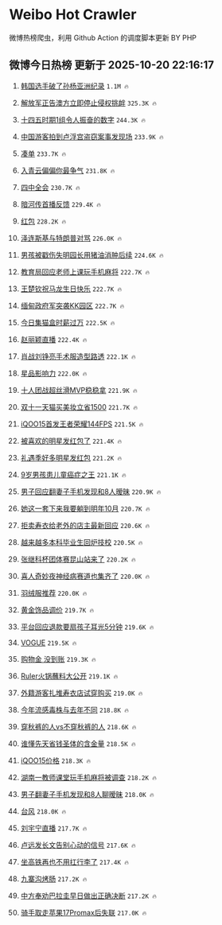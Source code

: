# Weibo Hot Crawler 



微博热榜爬虫，利用 Github Action 的调度脚本更新 BY PHP 


## 微博今日热榜 更新于 2025-10-20 22:16:17 
1. [韩国选手破了孙杨亚洲纪录](https://s.weibo.com/weibo?q=%E9%9F%A9%E5%9B%BD%E9%80%89%E6%89%8B%E7%A0%B4%E4%BA%86%E5%AD%99%E6%9D%A8%E4%BA%9A%E6%B4%B2%E7%BA%AA%E5%BD%95&t=31&band_rank=1&Refer=top) `1.1M 🔥` 

1. [解放军正告澳方立即停止侵权挑衅](https://s.weibo.com/weibo?q=%23%E8%A7%A3%E6%94%BE%E5%86%9B%E6%AD%A3%E5%91%8A%E6%BE%B3%E6%96%B9%E7%AB%8B%E5%8D%B3%E5%81%9C%E6%AD%A2%E4%BE%B5%E6%9D%83%E6%8C%91%E8%A1%85%23&t=31&band_rank=2&Refer=top) `325.3K 🔥` 

1. [十四五时期1组令人振奋的数字](https://s.weibo.com/weibo?q=%23%E5%8D%81%E5%9B%9B%E4%BA%94%E6%97%B6%E6%9C%9F1%E7%BB%84%E4%BB%A4%E4%BA%BA%E6%8C%AF%E5%A5%8B%E7%9A%84%E6%95%B0%E5%AD%97%23&t=31&band_rank=3&Refer=top) `244.3K 🔥` 

1. [中国游客拍到卢浮宫盗窃案事发现场](https://s.weibo.com/weibo?q=%23%E4%B8%AD%E5%9B%BD%E6%B8%B8%E5%AE%A2%E6%8B%8D%E5%88%B0%E5%8D%A2%E6%B5%AE%E5%AE%AB%E7%9B%97%E7%AA%83%E6%A1%88%E4%BA%8B%E5%8F%91%E7%8E%B0%E5%9C%BA%23&t=31&band_rank=4&Refer=top) `233.9K 🔥` 

1. [凑单](https://s.weibo.com/weibo?q=%E5%87%91%E5%8D%95&t=31&band_rank=5&Refer=top) `233.7K 🔥` 

1. [入青云偏偏你最争气](https://s.weibo.com/weibo?q=%E5%85%A5%E9%9D%92%E4%BA%91%E5%81%8F%E5%81%8F%E4%BD%A0%E6%9C%80%E4%BA%89%E6%B0%94&t=31&band_rank=6&Refer=top) `231.8K 🔥` 

1. [四中全会](https://s.weibo.com/weibo?q=%23%E5%9B%9B%E4%B8%AD%E5%85%A8%E4%BC%9A%23&t=31&band_rank=7&Refer=top) `230.7K 🔥` 

1. [暗河传首播反馈](https://s.weibo.com/weibo?q=%23%E6%9A%97%E6%B2%B3%E4%BC%A0%E9%A6%96%E6%92%AD%E5%8F%8D%E9%A6%88%23&t=31&band_rank=8&Refer=top) `229.4K 🔥` 

1. [红包](https://s.weibo.com/weibo?q=%E7%BA%A2%E5%8C%85&t=31&band_rank=9&Refer=top) `228.2K 🔥` 

1. [泽连斯基与特朗普对骂](https://s.weibo.com/weibo?q=%23%E6%B3%BD%E8%BF%9E%E6%96%AF%E5%9F%BA%E4%B8%8E%E7%89%B9%E6%9C%97%E6%99%AE%E5%AF%B9%E9%AA%82%23&t=31&band_rank=10&Refer=top) `226.0K 🔥` 

1. [男孩被戳伤失明园长用猪油消肿后续](https://s.weibo.com/weibo?q=%23%E7%94%B7%E5%AD%A9%E8%A2%AB%E6%88%B3%E4%BC%A4%E5%A4%B1%E6%98%8E%E5%9B%AD%E9%95%BF%E7%94%A8%E7%8C%AA%E6%B2%B9%E6%B6%88%E8%82%BF%E5%90%8E%E7%BB%AD%23&t=31&band_rank=11&Refer=top) `224.6K 🔥` 

1. [教育局回应老师上课玩手机麻将](https://s.weibo.com/weibo?q=%23%E6%95%99%E8%82%B2%E5%B1%80%E5%9B%9E%E5%BA%94%E8%80%81%E5%B8%88%E4%B8%8A%E8%AF%BE%E7%8E%A9%E6%89%8B%E6%9C%BA%E9%BA%BB%E5%B0%86%23&t=31&band_rank=12&Refer=top) `222.7K 🔥` 

1. [王楚钦祝马龙生日快乐](https://s.weibo.com/weibo?q=%23%E7%8E%8B%E6%A5%9A%E9%92%A6%E7%A5%9D%E9%A9%AC%E9%BE%99%E7%94%9F%E6%97%A5%E5%BF%AB%E4%B9%90%23&t=31&band_rank=13&Refer=top) `222.7K 🔥` 

1. [缅甸政府军突袭KK园区](https://s.weibo.com/weibo?q=%23%E7%BC%85%E7%94%B8%E6%94%BF%E5%BA%9C%E5%86%9B%E7%AA%81%E8%A2%ADKK%E5%9B%AD%E5%8C%BA%23&t=31&band_rank=14&Refer=top) `222.7K 🔥` 

1. [今日集猫盒时薪过万](https://s.weibo.com/weibo?q=%23%E4%BB%8A%E6%97%A5%E9%9B%86%E7%8C%AB%E7%9B%92%E6%97%B6%E8%96%AA%E8%BF%87%E4%B8%87%23&t=31&band_rank=15&Refer=top) `222.5K 🔥` 

1. [赵丽颖直播](https://s.weibo.com/weibo?q=%E8%B5%B5%E4%B8%BD%E9%A2%96%E7%9B%B4%E6%92%AD&t=31&band_rank=16&Refer=top) `222.4K 🔥` 

1. [肖战刘铮亮手术服造型路透](https://s.weibo.com/weibo?q=%23%E8%82%96%E6%88%98%E5%88%98%E9%93%AE%E4%BA%AE%E6%89%8B%E6%9C%AF%E6%9C%8D%E9%80%A0%E5%9E%8B%E8%B7%AF%E9%80%8F%23&t=31&band_rank=17&Refer=top) `222.1K 🔥` 

1. [星品影响力](https://s.weibo.com/weibo?q=%E6%98%9F%E5%93%81%E5%BD%B1%E5%93%8D%E5%8A%9B&t=31&band_rank=18&Refer=top) `222.0K 🔥` 

1. [十人团战超丝滑MVP稳稳拿](https://s.weibo.com/weibo?q=%23%E5%8D%81%E4%BA%BA%E5%9B%A2%E6%88%98%E8%B6%85%E4%B8%9D%E6%BB%91MVP%E7%A8%B3%E7%A8%B3%E6%8B%BF%23&t=31&band_rank=19&Refer=top) `221.9K 🔥` 

1. [双十一天猫买美妆立省1500](https://s.weibo.com/weibo?q=%23%E5%8F%8C%E5%8D%81%E4%B8%80%E5%A4%A9%E7%8C%AB%E4%B9%B0%E7%BE%8E%E5%A6%86%E7%AB%8B%E7%9C%811500%23&t=31&band_rank=20&Refer=top) `221.7K 🔥` 

1. [iQOO15首发王者荣耀144FPS](https://s.weibo.com/weibo?q=%23iQOO15%E9%A6%96%E5%8F%91%E7%8E%8B%E8%80%85%E8%8D%A3%E8%80%80144FPS%23&t=31&band_rank=21&Refer=top) `221.5K 🔥` 

1. [被喜欢的明星发红包了](https://s.weibo.com/weibo?q=%23%E8%A2%AB%E5%96%9C%E6%AC%A2%E7%9A%84%E6%98%8E%E6%98%9F%E5%8F%91%E7%BA%A2%E5%8C%85%E4%BA%86%23&t=31&band_rank=22&Refer=top) `221.4K 🔥` 

1. [礼遇季好多明星发红包](https://s.weibo.com/weibo?q=%23%E7%A4%BC%E9%81%87%E5%AD%A3%E5%A5%BD%E5%A4%9A%E6%98%8E%E6%98%9F%E5%8F%91%E7%BA%A2%E5%8C%85%23&t=31&band_rank=23&Refer=top) `221.2K 🔥` 

1. [9岁男孩患儿童癌症之王](https://s.weibo.com/weibo?q=%239%E5%B2%81%E7%94%B7%E5%AD%A9%E6%82%A3%E5%84%BF%E7%AB%A5%E7%99%8C%E7%97%87%E4%B9%8B%E7%8E%8B%23&t=31&band_rank=24&Refer=top) `221.1K 🔥` 

1. [男子回应翻妻子手机发现和8人暧昧](https://s.weibo.com/weibo?q=%23%E7%94%B7%E5%AD%90%E5%9B%9E%E5%BA%94%E7%BF%BB%E5%A6%BB%E5%AD%90%E6%89%8B%E6%9C%BA%E5%8F%91%E7%8E%B0%E5%92%8C8%E4%BA%BA%E6%9A%A7%E6%98%A7%23&t=31&band_rank=25&Refer=top) `220.9K 🔥` 

1. [她这一套下来我要躺到明年10月](https://s.weibo.com/weibo?q=%E5%A5%B9%E8%BF%99%E4%B8%80%E5%A5%97%E4%B8%8B%E6%9D%A5%E6%88%91%E8%A6%81%E8%BA%BA%E5%88%B0%E6%98%8E%E5%B9%B410%E6%9C%88&t=31&band_rank=26&Refer=top) `220.7K 🔥` 

1. [拒卖寿衣给老外的店主最新回应](https://s.weibo.com/weibo?q=%23%E6%8B%92%E5%8D%96%E5%AF%BF%E8%A1%A3%E7%BB%99%E8%80%81%E5%A4%96%E7%9A%84%E5%BA%97%E4%B8%BB%E6%9C%80%E6%96%B0%E5%9B%9E%E5%BA%94%23&t=31&band_rank=27&Refer=top) `220.6K 🔥` 

1. [越来越多本科毕业生回炉技校](https://s.weibo.com/weibo?q=%23%E8%B6%8A%E6%9D%A5%E8%B6%8A%E5%A4%9A%E6%9C%AC%E7%A7%91%E6%AF%95%E4%B8%9A%E7%94%9F%E5%9B%9E%E7%82%89%E6%8A%80%E6%A0%A1%23&t=31&band_rank=28&Refer=top) `220.5K 🔥` 

1. [张继科杯团体赛昆山站来了](https://s.weibo.com/weibo?q=%E5%BC%A0%E7%BB%A7%E7%A7%91%E6%9D%AF%E5%9B%A2%E4%BD%93%E8%B5%9B%E6%98%86%E5%B1%B1%E7%AB%99%E6%9D%A5%E4%BA%86&t=31&band_rank=29&Refer=top) `220.2K 🔥` 

1. [喜人奇妙夜神经病赛道也集齐了](https://s.weibo.com/weibo?q=%E5%96%9C%E4%BA%BA%E5%A5%87%E5%A6%99%E5%A4%9C%E7%A5%9E%E7%BB%8F%E7%97%85%E8%B5%9B%E9%81%93%E4%B9%9F%E9%9B%86%E9%BD%90%E4%BA%86&t=31&band_rank=30&Refer=top) `220.0K 🔥` 

1. [羽绒服推荐](https://s.weibo.com/weibo?q=%E7%BE%BD%E7%BB%92%E6%9C%8D%E6%8E%A8%E8%8D%90&t=31&band_rank=31&Refer=top) `220.0K 🔥` 

1. [黄金饰品调价](https://s.weibo.com/weibo?q=%23%E9%BB%84%E9%87%91%E9%A5%B0%E5%93%81%E8%B0%83%E4%BB%B7%23&t=31&band_rank=32&Refer=top) `219.7K 🔥` 

1. [平台回应退款要扇孩子耳光5分钟](https://s.weibo.com/weibo?q=%23%E5%B9%B3%E5%8F%B0%E5%9B%9E%E5%BA%94%E9%80%80%E6%AC%BE%E8%A6%81%E6%89%87%E5%AD%A9%E5%AD%90%E8%80%B3%E5%85%895%E5%88%86%E9%92%9F%23&t=31&band_rank=33&Refer=top) `219.6K 🔥` 

1. [VOGUE](https://s.weibo.com/weibo?q=VOGUE&t=31&band_rank=34&Refer=top) `219.5K 🔥` 

1. [购物金 没到账](https://s.weibo.com/weibo?q=%E8%B4%AD%E7%89%A9%E9%87%91%20%E6%B2%A1%E5%88%B0%E8%B4%A6&t=31&band_rank=35&Refer=top) `219.3K 🔥` 

1. [Ruler火锅蘸料大公开](https://s.weibo.com/weibo?q=Ruler%E7%81%AB%E9%94%85%E8%98%B8%E6%96%99%E5%A4%A7%E5%85%AC%E5%BC%80&t=31&band_rank=36&Refer=top) `219.1K 🔥` 

1. [外籍游客扎堆寿衣店试穿购买](https://s.weibo.com/weibo?q=%23%E5%A4%96%E7%B1%8D%E6%B8%B8%E5%AE%A2%E6%89%8E%E5%A0%86%E5%AF%BF%E8%A1%A3%E5%BA%97%E8%AF%95%E7%A9%BF%E8%B4%AD%E4%B9%B0%23&t=31&band_rank=37&Refer=top) `219.0K 🔥` 

1. [今年流感毒株与去年不同](https://s.weibo.com/weibo?q=%23%E4%BB%8A%E5%B9%B4%E6%B5%81%E6%84%9F%E6%AF%92%E6%A0%AA%E4%B8%8E%E5%8E%BB%E5%B9%B4%E4%B8%8D%E5%90%8C%23&t=31&band_rank=38&Refer=top) `218.8K 🔥` 

1. [穿秋裤的人vs不穿秋裤的人](https://s.weibo.com/weibo?q=%E7%A9%BF%E7%A7%8B%E8%A3%A4%E7%9A%84%E4%BA%BAvs%E4%B8%8D%E7%A9%BF%E7%A7%8B%E8%A3%A4%E7%9A%84%E4%BA%BA&t=31&band_rank=39&Refer=top) `218.6K 🔥` 

1. [谁懂先天省钱圣体的含金量](https://s.weibo.com/weibo?q=%E8%B0%81%E6%87%82%E5%85%88%E5%A4%A9%E7%9C%81%E9%92%B1%E5%9C%A3%E4%BD%93%E7%9A%84%E5%90%AB%E9%87%91%E9%87%8F&t=31&band_rank=40&Refer=top) `218.5K 🔥` 

1. [iQOO15价格](https://s.weibo.com/weibo?q=%23iQOO15%E4%BB%B7%E6%A0%BC%23&t=31&band_rank=41&Refer=top) `218.3K 🔥` 

1. [湖南一教师课堂玩手机麻将被调查](https://s.weibo.com/weibo?q=%23%E6%B9%96%E5%8D%97%E4%B8%80%E6%95%99%E5%B8%88%E8%AF%BE%E5%A0%82%E7%8E%A9%E6%89%8B%E6%9C%BA%E9%BA%BB%E5%B0%86%E8%A2%AB%E8%B0%83%E6%9F%A5%23&t=31&band_rank=42&Refer=top) `218.2K 🔥` 

1. [男子翻妻子手机发现和8人聊暧昧](https://s.weibo.com/weibo?q=%23%E7%94%B7%E5%AD%90%E7%BF%BB%E5%A6%BB%E5%AD%90%E6%89%8B%E6%9C%BA%E5%8F%91%E7%8E%B0%E5%92%8C8%E4%BA%BA%E8%81%8A%E6%9A%A7%E6%98%A7%23&t=31&band_rank=43&Refer=top) `218.0K 🔥` 

1. [台风](https://s.weibo.com/weibo?q=%E5%8F%B0%E9%A3%8E&t=31&band_rank=44&Refer=top) `218.0K 🔥` 

1. [刘宇宁直播](https://s.weibo.com/weibo?q=%E5%88%98%E5%AE%87%E5%AE%81%E7%9B%B4%E6%92%AD&t=31&band_rank=45&Refer=top) `217.7K 🔥` 

1. [卢远发长文告别心动的信号](https://s.weibo.com/weibo?q=%E5%8D%A2%E8%BF%9C%E5%8F%91%E9%95%BF%E6%96%87%E5%91%8A%E5%88%AB%E5%BF%83%E5%8A%A8%E7%9A%84%E4%BF%A1%E5%8F%B7&t=31&band_rank=46&Refer=top) `217.6K 🔥` 

1. [坐高铁再也不用扛行李了](https://s.weibo.com/weibo?q=%23%E5%9D%90%E9%AB%98%E9%93%81%E5%86%8D%E4%B9%9F%E4%B8%8D%E7%94%A8%E6%89%9B%E8%A1%8C%E6%9D%8E%E4%BA%86%23&t=31&band_rank=47&Refer=top) `217.4K 🔥` 

1. [九寨沟烤肠](https://s.weibo.com/weibo?q=%E4%B9%9D%E5%AF%A8%E6%B2%9F%E7%83%A4%E8%82%A0&t=31&band_rank=48&Refer=top) `217.2K 🔥` 

1. [中方奉劝巴拉圭早日做出正确决断](https://s.weibo.com/weibo?q=%23%E4%B8%AD%E6%96%B9%E5%A5%89%E5%8A%9D%E5%B7%B4%E6%8B%89%E5%9C%AD%E6%97%A9%E6%97%A5%E5%81%9A%E5%87%BA%E6%AD%A3%E7%A1%AE%E5%86%B3%E6%96%AD%23&t=31&band_rank=49&Refer=top) `217.2K 🔥` 

1. [骑手取走苹果17Promax后失联](https://s.weibo.com/weibo?q=%23%E9%AA%91%E6%89%8B%E5%8F%96%E8%B5%B0%E8%8B%B9%E6%9E%9C17Promax%E5%90%8E%E5%A4%B1%E8%81%94%23&t=31&band_rank=50&Refer=top) `217.0K 🔥` 

